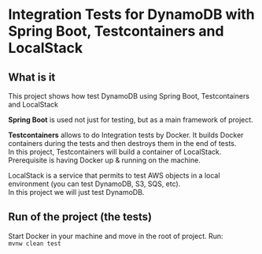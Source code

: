 # Integration Tests for DynamoDB with Spring Boot, Testcontainers and LocalStack

## What is it
This project shows how test DynamoDB using Spring Boot, Testcontainers and LocalStack

**Spring Boot** is used not just for testing, but as a main framework of project.

**Testcontainers** allows to do Integration tests by Docker. It builds Docker containers during the tests
and then destroys them in the end of tests. \
In this project, Testcontainers will build a container of LocalStack. \
Prerequisite is having Docker up & running on the machine.

LocalStack is a service that permits to test AWS objects in a local environment (you can test DynamoDB, S3, SQS, etc). \
In this project we will just test DynamoDB.

## Run of the project (the tests)
Start Docker in your machine and move in the root of project. Run: \
`mvnw clean test`


